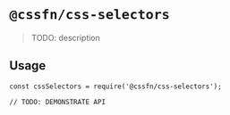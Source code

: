 # `@cssfn/css-selectors`

> TODO: description

## Usage

```
const cssSelectors = require('@cssfn/css-selectors');

// TODO: DEMONSTRATE API
```
